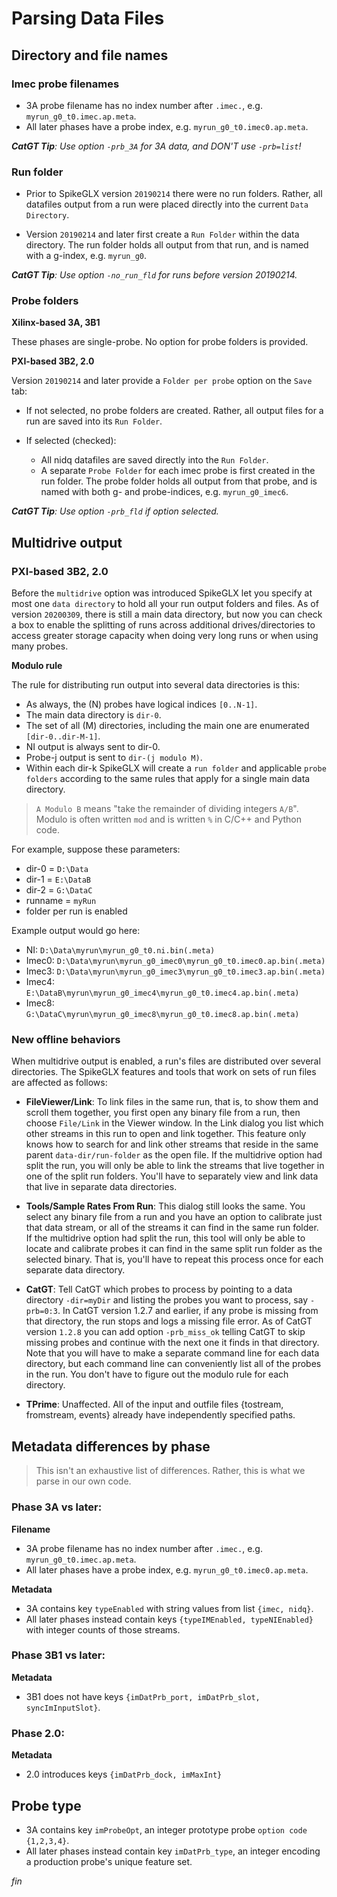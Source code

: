 # Parsing Data Files

## Directory and file names

### Imec probe filenames

* 3A probe filename has no index number after `.imec.`, e.g. `myrun_g0_t0.imec.ap.meta`.
* All later phases have a probe index, e.g. `myrun_g0_t0.imec0.ap.meta`.

***CatGT Tip**: Use option `-prb_3A` for 3A data, and DON'T use `-prb=list`!*

### Run folder

* Prior to SpikeGLX version `20190214` there were no run folders. Rather,
all datafiles output from a run were placed directly into the current
`Data Directory`.

* Version `20190214` and later first create a `Run Folder` within the
data directory. The run folder holds all output from that run, and is
named with a g-index, e.g. `myrun_g0`.

***CatGT Tip**: Use option `-no_run_fld` for runs before version 20190214.*

### Probe folders

**Xilinx-based 3A, 3B1**

These phases are single-probe. No option for probe folders is provided.

**PXI-based 3B2, 2.0**

Version `20190214` and later provide a `Folder per probe` option on the
`Save` tab:

* If not selected, no probe folders are created. Rather, all output files
for a run are saved into its `Run Folder`.

* If selected (checked):
    + All nidq datafiles are saved directly into the `Run Folder`.
    + A separate `Probe Folder` for each imec probe is first created
    in the run folder. The probe folder holds all output from that probe,
    and is named with both g- and probe-indices, e.g. `myrun_g0_imec6`.

***CatGT Tip**: Use option `-prb_fld` if option selected.*

## Multidrive output

### PXI-based 3B2, 2.0

Before the `multidrive` option was introduced SpikeGLX let you specify
at most one `data directory` to hold all your run output folders and files.
As of version `20200309`, there is still a main data directory, but now
you can check a box to enable the splitting of runs across additional
drives/directories to access greater storage capacity when doing very
long runs or when using many probes.

**Modulo rule**

The rule for distributing run output into several data directories is this:

* As always, the (N) probes have logical indices `[0..N-1]`.
* The main data directory is `dir-0`.
* The set of all (M) directories, including the main one are enumerated `[dir-0..dir-M-1]`.
* NI output is always sent to dir-0.
* Probe-j output is sent to `dir-(j modulo M)`.
* Within each dir-k SpikeGLX will create a `run folder` and applicable `probe folders`
according to the same rules that apply for a single main data directory.

>`A Modulo B` means "take the remainder of dividing integers `A/B`". Modulo
is often written `mod` and is written `%` in C/C++ and Python code.

For example, suppose these parameters:

* dir-0 = `D:\Data`
* dir-1 = `E:\DataB`
* dir-2 = `G:\DataC`
* runname = `myRun`
* folder per run is enabled

Example output would go here:

* NI: `D:\Data\myrun\myrun_g0_t0.ni.bin(.meta)`
* Imec0: `D:\Data\myrun\myrun_g0_imec0\myrun_g0_t0.imec0.ap.bin(.meta)`
* Imec3: `D:\Data\myrun\myrun_g0_imec3\myrun_g0_t0.imec3.ap.bin(.meta)`
* Imec4: `E:\DataB\myrun\myrun_g0_imec4\myrun_g0_t0.imec4.ap.bin(.meta)`
* Imec8: `G:\DataC\myrun\myrun_g0_imec8\myrun_g0_t0.imec8.ap.bin(.meta)`

### New offline behaviors

When multidrive output is enabled, a run's files are distributed over
several directories. The SpikeGLX features and tools that work on sets
of run files are affected as follows:

* **FileViewer/Link**: To link files in the same run, that is, to show them
and scroll them together, you first open any binary file from a run, then
choose `File/Link` in the Viewer window. In the Link dialog you list which
other streams in this run to open and link together. This feature only knows
how to search for and link other streams that reside in the same parent
`data-dir/run-folder` as the open file. If the multidrive option had split
the run, you will only be able to link the streams that live together in
one of the split run folders. You'll have to separately view and link data
that live in separate data directories.

* **Tools/Sample Rates From Run**: This dialog still looks the same. You
select any binary file from a run and you have an option to calibrate just
that data stream, or all of the streams it can find in the same run folder.
If the multidrive option had split the run, this tool will only be able to
locate and calibrate probes it can find in the same split run folder as the
selected binary. That is, you'll have to repeat this process once for each
separate data directory.

* **CatGT**: Tell CatGT which probes to process by pointing to a data
directory `-dir=myDir` and listing the probes you want to process, say
`-prb=0:3`. In CatGT version 1.2.7 and earlier, if any probe is missing
from that directory, the run stops and logs a missing file error. As of
CatGT version `1.2.8` you can add option `-prb_miss_ok` telling CatGT
to skip missing probes and continue with the next one it finds in that
directory. Note that you will have to make a separate command line for
each data directory, but each command line can conveniently list all of
the probes in the run. You don't have to figure out the modulo rule for
each directory.

* **TPrime**:
Unaffected. All of the input and outfile files {tostream, fromstream, events}
already have independently specified paths.

## Metadata differences by phase

> This isn't an exhaustive list of differences. Rather, this is what
we parse in our own code.

### Phase 3A vs later:

**Filename**

* 3A probe filename has no index number after `.imec.`, e.g. `myrun_g0_t0.imec.ap.meta`.
* All later phases have a probe index, e.g. `myrun_g0_t0.imec0.ap.meta`.

**Metadata**

* 3A contains key `typeEnabled` with string values from list `{imec, nidq}`.
* All later phases instead contain keys `{typeIMEnabled, typeNIEnabled}` with
integer counts of those streams.

### Phase 3B1 vs later:

**Metadata**

* 3B1 does not have keys `{imDatPrb_port, imDatPrb_slot, syncImInputSlot}`.

### Phase 2.0:

**Metadata**

* 2.0 introduces keys `{imDatPrb_dock, imMaxInt}`

## Probe type

* 3A contains key `imProbeOpt`, an integer prototype probe `option code {1,2,3,4}`.
* All later phases instead contain key `imDatPrb_type`, an integer
encoding a production probe's unique feature set.


_fin_


